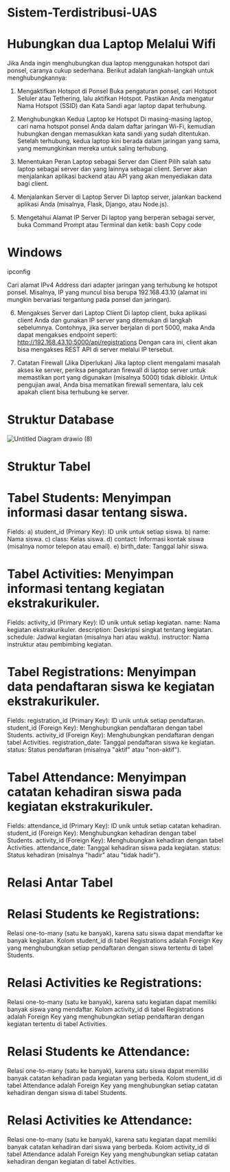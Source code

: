 # Sistem-Terdistribusi-UAS

# Hubungkan dua Laptop Melalui Wifi

Jika Anda ingin menghubungkan dua laptop menggunakan hotspot dari ponsel, caranya cukup sederhana. Berikut adalah langkah-langkah untuk menghubungkannya:

1. Mengaktifkan Hotspot di Ponsel
Buka pengaturan ponsel, cari Hotspot Seluler atau Tethering, lalu aktifkan Hotspot.
Pastikan Anda mengatur Nama Hotspot (SSID) dan Kata Sandi agar laptop dapat terhubung.
2. Menghubungkan Kedua Laptop ke Hotspot
Di masing-masing laptop, cari nama hotspot ponsel Anda dalam daftar jaringan Wi-Fi, kemudian hubungkan dengan memasukkan kata sandi yang sudah ditentukan.
Setelah terhubung, kedua laptop kini berada dalam jaringan yang sama, yang memungkinkan mereka untuk saling terhubung.
3. Menentukan Peran Laptop sebagai Server dan Client
Pilih salah satu laptop sebagai server dan yang lainnya sebagai client.
Server akan menjalankan aplikasi backend atau API yang akan menyediakan data bagi client.
4. Menjalankan Server di Laptop Server
Di laptop server, jalankan backend aplikasi Anda (misalnya, Flask, Django, atau Node.js).

5. Mengetahui Alamat IP Server
Di laptop yang berperan sebagai server, buka Command Prompt atau Terminal dan ketik:
bash
Copy code
# Windows
ipconfig

Cari alamat IPv4 Address dari adapter jaringan yang terhubung ke hotspot ponsel. Misalnya, IP yang muncul bisa berupa 192.168.43.10 (alamat ini mungkin bervariasi tergantung pada ponsel dan jaringan).

6. Mengakses Server dari Laptop Client
Di laptop client, buka aplikasi client Anda dan gunakan IP server yang ditemukan di langkah sebelumnya.
Contohnya, jika server berjalan di port 5000, maka Anda dapat mengakses endpoint seperti:
http://192.168.43.10:5000/api/registrations
Dengan cara ini, client akan bisa mengakses REST API di server melalui IP tersebut.

7. Catatan Firewall (Jika Diperlukan)
Jika laptop client mengalami masalah akses ke server, periksa pengaturan firewall di laptop server untuk memastikan port yang digunakan (misalnya 5000) tidak diblokir.
Untuk pengujian awal, Anda bisa mematikan firewall sementara, lalu cek apakah client bisa terhubung ke server.

# Struktur Database
![Untitled Diagram drawio (8)](https://github.com/user-attachments/assets/02c1537e-b1db-4ff1-a220-5dca4a35ec69)

# Struktur Tabel
# Tabel Students: Menyimpan informasi dasar tentang siswa.

Fields:
a) student_id (Primary Key): ID unik untuk setiap siswa.
b) name: Nama siswa.
c) class: Kelas siswa.
d) contact: Informasi kontak siswa (misalnya nomor telepon atau email).
e) birth_date: Tanggal lahir siswa.

# Tabel Activities: Menyimpan informasi tentang kegiatan ekstrakurikuler.

Fields:
activity_id (Primary Key): ID unik untuk setiap kegiatan.
name: Nama kegiatan ekstrakurikuler.
description: Deskripsi singkat tentang kegiatan.
schedule: Jadwal kegiatan (misalnya hari atau waktu).
instructor: Nama instruktur atau pembimbing kegiatan.

# Tabel Registrations: Menyimpan data pendaftaran siswa ke kegiatan ekstrakurikuler.

Fields:
registration_id (Primary Key): ID unik untuk setiap pendaftaran.
student_id (Foreign Key): Menghubungkan pendaftaran dengan tabel Students.
activity_id (Foreign Key): Menghubungkan pendaftaran dengan tabel Activities.
registration_date: Tanggal pendaftaran siswa ke kegiatan.
status: Status pendaftaran (misalnya "aktif" atau "non-aktif").

# Tabel Attendance: Menyimpan catatan kehadiran siswa pada kegiatan ekstrakurikuler.

Fields:
attendance_id (Primary Key): ID unik untuk setiap catatan kehadiran.
student_id (Foreign Key): Menghubungkan kehadiran dengan tabel Students.
activity_id (Foreign Key): Menghubungkan kehadiran dengan tabel Activities.
attendance_date: Tanggal kehadiran siswa pada kegiatan.
status: Status kehadiran (misalnya "hadir" atau "tidak hadir").

# Relasi Antar Tabel
# Relasi Students ke Registrations: 
Relasi one-to-many (satu ke banyak), karena satu siswa dapat mendaftar ke banyak kegiatan. Kolom student_id di tabel Registrations adalah Foreign Key yang menghubungkan setiap pendaftaran dengan siswa tertentu di tabel Students.

# Relasi Activities ke Registrations: 
Relasi one-to-many (satu ke banyak), karena satu kegiatan dapat memiliki banyak siswa yang mendaftar. Kolom activity_id di tabel Registrations adalah Foreign Key yang menghubungkan setiap pendaftaran dengan kegiatan tertentu di tabel Activities.

# Relasi Students ke Attendance: 
Relasi one-to-many (satu ke banyak), karena satu siswa dapat memiliki banyak catatan kehadiran pada kegiatan yang berbeda. Kolom student_id di tabel Attendance adalah Foreign Key yang menghubungkan setiap catatan kehadiran dengan siswa di tabel Students.

# Relasi Activities ke Attendance: 
Relasi one-to-many (satu ke banyak), karena satu kegiatan dapat memiliki banyak catatan kehadiran dari siswa yang berbeda. Kolom activity_id di tabel Attendance adalah Foreign Key yang menghubungkan setiap catatan kehadiran dengan kegiatan di tabel Activities.

